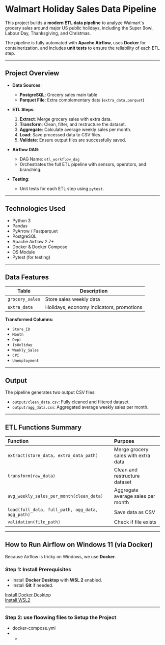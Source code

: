 # Walmart Holiday Sales Data Pipeline

This project builds a **modern ETL data pipeline** to analyze Walmart's grocery sales around major US public holidays, including the Super Bowl, Labour Day, Thanksgiving, and Christmas.

The pipeline is fully automated with **Apache Airflow**, uses **Docker** for containerization, and includes **unit tests** to ensure the reliability of each ETL step.

---

## Project Overview

- **Data Sources**:
  - **PostgreSQL**: Grocery sales main table
  - **Parquet File**: Extra complementary data (`extra_data.parquet`)

- **ETL Steps**:
  1. **Extract**: Merge grocery sales with extra data.
  2. **Transform**: Clean, filter, and restructure the dataset.
  3. **Aggregate**: Calculate average weekly sales per month.
  4. **Load**: Save processed data to CSV files.
  5. **Validate**: Ensure output files are successfully saved.

- **Airflow DAG**:
  - DAG Name: `etl_workflow_dag`
  - Orchestrates the full ETL pipeline with sensors, operators, and branching.

- **Testing**:
  - Unit tests for each ETL step using `pytest`.

---

## Technologies Used

- Python 3
- Pandas
- PyArrow / Fastparquet
- PostgreSQL
- Apache Airflow 2.7+
- Docker & Docker Compose
- OS Module
- Pytest (for testing)

---

##  Data Features

| Table            | Description                                 |
|------------------|---------------------------------------------|
| `grocery_sales`   | Store sales weekly data                    |
| `extra_data`      | Holidays, economy indicators, promotions   |

**Transformed Columns:**
- `Store_ID`
- `Month`
- `Dept`
- `IsHoliday`
- `Weekly_Sales`
- `CPI`
- `Unemployment`

---

## Output

The pipeline generates two output CSV files:
- `output/clean_data.csv`: Fully cleaned and filtered dataset.
- `output/agg_data.csv`: Aggregated average weekly sales per month.

---

## ETL Functions Summary

| Function | Purpose |
|:---------|:--------|
| `extract(store_data, extra_data_path)` | Merge grocery sales with extra data |
| `transform(raw_data)` | Clean and restructure dataset |
| `avg_weekly_sales_per_month(clean_data)` | Aggregate average sales per month |
| `load(full_data, full_path, agg_data, agg_path)` | Save data as CSV |
| `validation(file_path)` | Check if file exists |

---


##  How to Run Airflow on Windows 11 (via Docker)

Because Airflow is tricky on Windows, we use **Docker**.

### Step 1: Install Prerequisites
- Install **Docker Desktop** with **WSL 2** enabled.
- Install **Git** if needed.

[Install Docker Desktop](https://docs.docker.com/desktop/install/windows-install/)  
[Install WSL2](https://learn.microsoft.com/en-us/windows/wsl/install)

---

### Step 2: use floowing files to Setup the Project

- docker-compose.yml
- -


